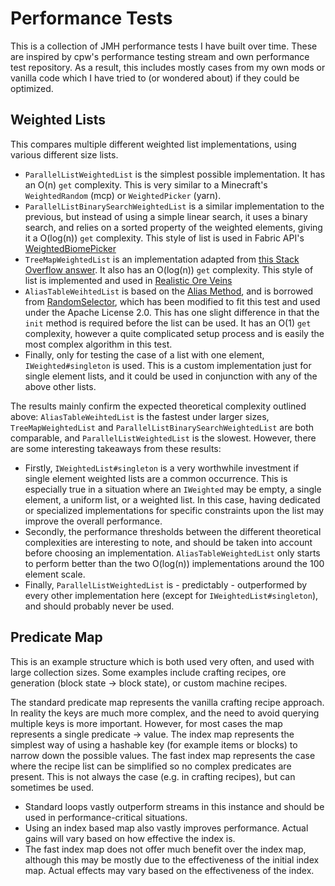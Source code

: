 # Performance Tests

This is a collection of JMH performance tests I have built over time. These are inspired by cpw's performance testing stream and own performance test repository. As a result, this includes mostly cases from my own mods or vanilla code which I have tried to (or wondered about) if they could be optimized.

## Weighted Lists

This compares multiple different weighted list implementations, using various different size lists.

- `ParallelListWeightedList` is the simplest possible implementation. It has an O(n) `get` complexity. This is very similar to a Minecraft's `WeightedRandom` (mcp) or `WeightedPicker` (yarn).
- `ParallelListBinarySearchWeightedList` is a similar implementation to the previous, but instead of using a simple linear search, it uses a binary search, and relies on a sorted property of the weighted elements, giving it a O(log(n)) `get` complexity. This style of list is used in Fabric API's [WeightedBiomePicker](https://github.com/FabricMC/fabric/blob/a89534abff11127996c0067b1628a6ab02d50524/fabric-biome-api-v1/src/main/java/net/fabricmc/fabric/impl/biome/WeightedBiomePicker.java)
- `TreeMapWeightedList` is an implementation adapted from [this Stack Overflow answer](https://stackoverflow.com/questions/6409652/random-weighted-selection-in-java). It also has an O(log(n)) `get` complexity. This style of list is implemented and used in [Realistic Ore Veins](https://github.com/alcatrazEscapee/ore-veins/blob/faa22c4d1b1117068b4346262a5a517731ee89f8/src/main/java/com/alcatrazescapee/oreveins/util/collections/WeightedList.java)
- `AliasTableWeihtedList` is based on the [Alias Method](https://en.wikipedia.org/wiki/Alias_method), and is borrowed from [RandomSelector](https://github.com/ogregoire/fror-common/blob/master/src/main/java/be/fror/common/collection/RandomSelector.java), which has been modified to fit this test and used under the Apache License 2.0. This has one slight difference in that the `init` method is required before the list can be used. It has an O(1) `get` complexity, however a quite complicated setup process and is easily the most complex algorithm in this test.
- Finally, only for testing the case of a list with one element, `IWeighted#singleton` is used. This is a custom implementation just for single element lists, and it could be used in conjunction with any of the above other lists.

The results mainly confirm the expected theoretical complexity outlined above: `AliasTableWeihtedList` is the fastest under larger sizes, `TreeMapWeightedList` and `ParallelListBinarySearchWeightedList` are both comparable, and `ParallelListWeightedList` is the slowest. However, there are some interesting takeaways from these results:

- Firstly, `IWeightedList#singleton` is a very worthwhile investment if single element weighted lists are a common occurrence. This is especially true in a situation where an `IWeighted` may be empty, a single element, a uniform list, or a weighted list. In this case, having dedicated or specialized implementations for specific constraints upon the list may improve the overall performance.
- Secondly, the performance thresholds between the different theoretical complexities are interesting to note, and should be taken into account before choosing an implementation. `AliasTableWeightedList` only starts to perform better than the two O(log(n)) implementations around the 100 element scale.
- Finally, `ParallelListWeightedList` is - predictably - outperformed by every other implementation here (except for `IWeightedList#singleton`), and should probably never be used.


## Predicate Map

This is an example structure which is both used very often, and used with large collection sizes. Some examples include crafting recipes, ore generation (block state -> block state), or custom machine recipes.

The standard predicate map represents the vanilla crafting recipe approach. In reality the keys are much more complex, and the need to avoid querying multiple keys is more important. However, for most cases the map represents a single predicate -> value. The index map represents the simplest way of using a hashable key (for example items or blocks) to narrow down the possible values. The fast index map represents the case where the recipe list can be simplified so no complex predicates are present. This is not always the case (e.g. in crafting recipes), but can sometimes be used.

- Standard loops vastly outperform streams in this instance and should be used in performance-critical situations.
- Using an index based map also vastly improves performance. Actual gains will vary based on how effective the index is.
- The fast index map does not offer much benefit over the index map, although this may be mostly due to the effectiveness of the initial index map. Actual effects may vary based on the effectiveness of the index.
